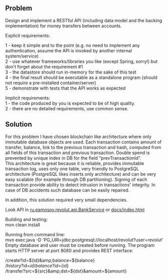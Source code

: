 Problem
-
Design and implement a RESTful API (including data model and the backing implementation) for money transfers between accounts.

Explicit requirements:

1 - keep it simple and to the point (e.g. no need to implement any authentication, assume the APi is
invoked by another internal system/service)  
2 - use whatever frameworks/libraries you like (except Spring, sorry!) but don't forget about the requirement #1  
3 - the datastore should run in-memory for the sake of this test  
4 - the final result should be executable as a standalone program (should not require a pre-installed container/server)  
5 - demonstrate with tests that the API works as expected

Implicit requirements:  
1 - the code produced by you is expected to be of high quality.  
2 - there are no detailed requirements, use common sense.

Solution
-
For this problem I have chosen blockchain like architecture where only immutable database objects are used. Each transaction contains amount of transfer, balance, link to the previous transaction and hash, computed from all fields of this transaction and previous transaction. Double spend is prevented by unique index in DB for the field “prevTransactionId”.  
This architecture is great because it is reliable, provides immutable transaction log, uses only one table, very friendly to PostgreSQL architecture (PostgreSQL likes inserts only architecture) and can be very easy scalable (for example through DB partitioning). Signing of each transaction provide ability to detect intrusion in transactions' integrity. In case of DB accidents such database can be easily repaired.

In addition, this solution required very small dependencies. 
 
Look API in [ru.eamosov.revolut.api.BankService](src/main/java/ru/eamosov/revolut/api/BankService.java) or [docs/index.html](docs/index.html)

Building and testing:   
mvn clean install

Running from command line:  
mvn exec:java -D 'PG_URI=jdbc:postgresql://localhost/revolut?user=revolut'  
Empty database and user must be created before running. The program starts HTTP server at port 8080 and provides REST interface:

/create?id=${id}&amp;balance=${balance}  
/history?id=${id}  
/balance?id=${id}  
/transfer?src=${src}&amp;dst=${dst}&amp;amount=${amount}  


